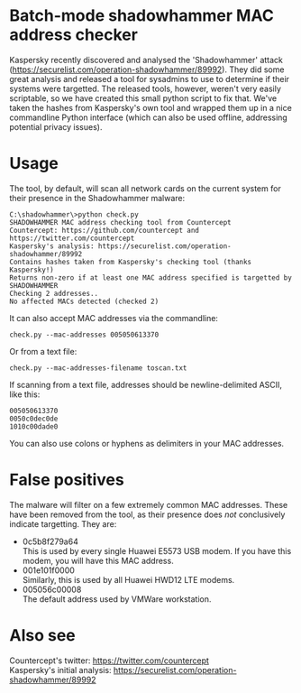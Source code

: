 # Batch-mode shadowhammer MAC address checker #

Kaspersky recently discovered and analysed the 'Shadowhammer' attack (https://securelist.com/operation-shadowhammer/89992). They did some great analysis and released a tool for sysadmins to use to determine if their systems were targetted. The released tools, however, weren't very easily scriptable, so we have created this small python script to fix that. We've taken the hashes from Kaspersky's own tool and wrapped them up in a nice commandline Python interface (which can also be used offline, addressing potential privacy issues).

# Usage #

The tool, by default, will scan all network cards on the current system for their presence in the Shadowhammer malware:
```
C:\shadowhammer\>python check.py
SHADOWHAMMER MAC address checking tool from Countercept
Countercept: https://github.com/countercept and https://twitter.com/countercept
Kaspersky's analysis: https://securelist.com/operation-shadowhammer/89992
Contains hashes taken from Kaspersky's checking tool (thanks Kaspersky!)
Returns non-zero if at least one MAC address specified is targetted by SHADOWHAMMER
Checking 2 addresses..
No affected MACs detected (checked 2)
```

It can also accept MAC addresses via the commandline:
```
check.py --mac-addresses 005050613370
```

Or from a text file:
```
check.py --mac-addresses-filename toscan.txt
```
If scanning from a text file, addresses should be newline-delimited ASCII, like this:
```
005050613370
0050c0dec0de
1010c00dade0
```

You can also use colons or hyphens as delimiters in your MAC addresses.

# False positives #

The malware will filter on a few extremely common MAC addresses. These have been removed from the tool, as their presence does _not_ conclusively indicate targetting. They are:

- 0c5b8f279a64\
  This is used by every single Huawei E5573 USB modem. If you have this modem, you will have this MAC address.
- 001e101f0000\
  Similarly, this is used by all Huawei HWD12 LTE modems.
- 005056c00008\
  The default address used by VMWare workstation.

# Also see #

Countercept's twitter: https://twitter.com/countercept \
Kaspersky's initial analysis: https://securelist.com/operation-shadowhammer/89992
